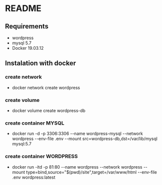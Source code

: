 # README

## Requirements
- wordpress
- mysql 5.7
- Docker 19.03.12

## Instalation with docker
### create network
  - docker network create wordpress
### create volume
  - docker volume  create wordpress-db
### create container MYSQL
  - docker run -d -p 3306:3306 --name wordpress-mysql --network wordpress --env-file .env --mount src=wordpress-db,dst=/var/lib/mysql mysql:5.7 
### create container WORDPRESS
  - docker run -itd -p 81:80 --name wordpress --network wordpress --mount type=bind,source="$(pwd)/site",target=/var/www/html --env-file .env wordpress:latest
